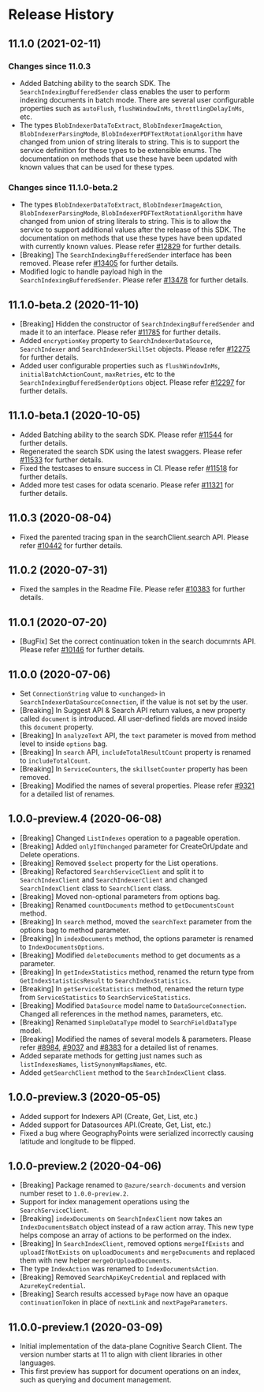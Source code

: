 # Release History

## 11.1.0 (2021-02-11)

### Changes since 11.0.3

- Added Batching ability to the search SDK. The `SearchIndexingBufferedSender` class enables the user to perform indexing documents in batch mode. There are several user configurable properties such as `autoFlush`, `flushWindowInMs`, `throttlingDelayInMs`, etc.
- The types `BlobIndexerDataToExtract`, `BlobIndexerImageAction`, `BlobIndexerParsingMode`, `BlobIndexerPDFTextRotationAlgorithm` have changed from union of string literals to string. This is to support the service definition for these types to be extensible enums. The documentation on methods that use these have been updated with known values that can be used for these types.

### Changes since 11.1.0-beta.2

- The types `BlobIndexerDataToExtract`, `BlobIndexerImageAction`, `BlobIndexerParsingMode`, `BlobIndexerPDFTextRotationAlgorithm` have changed from union of string literals to string. This is to allow the service to support additional values after the release of this SDK. The documentation on methods that use these types have been updated with currently known values. Please refer [#12829](https://github.com/Azure/azure-sdk-for-js/pull/12829) for further details.
- [Breaking] The `SearchIndexingBufferedSender` interface has been removed. Please refer [#13405](https://github.com/Azure/azure-sdk-for-js/pull/13405) for further details.
- Modified logic to handle payload high in the `SearchIndexingBufferedSender`. Please refer [#13478](https://github.com/Azure/azure-sdk-for-js/pull/13478) for further details.

## 11.1.0-beta.2 (2020-11-10)

- [Breaking] Hidden the constructor of `SearchIndexingBufferedSender` and made it to an interface. Please refer [#11785](https://github.com/Azure/azure-sdk-for-js/pull/11785) for further details.
- Added `encryptionKey` property to `SearchIndexerDataSource`, `SearchIndexer` and `SearchIndexerSkillSet` objects. Please refer [#12275](https://github.com/Azure/azure-sdk-for-js/pull/12275) for further details.
- Added user configurable properties such as `flushWindowInMs`, `initialBatchActionCount`, `maxRetries`, etc to the `SearchIndexingBufferedSenderOptions` object. Please refer [#12297](https://github.com/Azure/azure-sdk-for-js/pull/12297) for further details.

## 11.1.0-beta.1 (2020-10-05)

- Added Batching ability to the search SDK. Please refer [#11544](https://github.com/Azure/azure-sdk-for-js/pull/11544) for further details.
- Regenerated the search SDK using the latest swaggers. Please refer [#11533](https://github.com/Azure/azure-sdk-for-js/pull/11533) for further details.
- Fixed the testcases to ensure success in CI. Please refer [#11518](https://github.com/Azure/azure-sdk-for-js/pull/11518) for further details.
- Added more test cases for odata scenario. Please refer [#11321](https://github.com/Azure/azure-sdk-for-js/pull/11321) for further details.

## 11.0.3 (2020-08-04)

- Fixed the parented tracing span in the searchClient.search API. Please refer [#10442](https://github.com/Azure/azure-sdk-for-js/issues/10442) for further details.

## 11.0.2 (2020-07-31)

- Fixed the samples in the Readme File. Please refer [#10383](https://github.com/Azure/azure-sdk-for-js/pull/10383) for further details.

## 11.0.1 (2020-07-20)

- [BugFix] Set the correct continuation token in the search documrnts API. Please refer [#10146](https://github.com/Azure/azure-sdk-for-js/pull/10146) for further details.

## 11.0.0 (2020-07-06)

- Set `ConnectionString` value to `<unchanged>` in `SearchIndexerDataSourceConnection`, if the value is not set by the user.
- [Breaking] In Suggest API & Search API return values, a new property called `document` is introduced. All user-defined fields are moved inside this `document` property.
- [Breaking] In `analyzeText` API, the `text` parameter is moved from method level to inside `options` bag.
- [Breaking] In `search` API, `includeTotalResultCount` property is renamed to `includeTotalCount`.
- [Breaking] In `ServiceCounters`, the `skillsetCounter` property has been removed.
- [Breaking] Modified the names of several properties. Please refer [#9321](https://github.com/Azure/azure-sdk-for-js/issues/9321) for a detailed list of renames.

## 1.0.0-preview.4 (2020-06-08)

- [Breaking] Changed `ListIndexes` operation to a pageable operation.
- [Breaking] Added `onlyIfUnchanged` parameter for CreateOrUpdate and Delete operations.
- [Breaking] Removed `$select` property for the List operations.
- [Breaking] Refactored `SearchServiceClient` and split it to `SearchIndexClient` and `SearchIndexerClient` and changed `SearchIndexClient` class to `SearchClient` class.
- [Breaking] Moved non-optional parameters from options bag.
- [Breaking] Renamed `countDocuments` method to `getDocumentsCount` method.
- [Breaking] In `search` method, moved the `searchText` parameter from the options bag to method parameter.
- [Breaking] In `indexDocuments` method, the options parameter is renamed to `IndexDocumentsOptions`.
- [Breaking] Modified `deleteDocuments` method to get documents as a parameter.
- [Breaking] In `getIndexStatistics` method, renamed the return type from `GetIndexStatisticsResult` to `SearchIndexStatistics`.
- [Breaking] In `getServiceStatistics` method, renamed the return type from `ServiceStatistics` to `SearchServiceStatistics`.
- [Breaking] Modified `DataSource` model name to `DataSourceConnection`. Changed all references in the method names, parameters, etc.
- [Breaking] Renamed `SimpleDataType` model to `SearchFieldDataType` model.
- [Breaking] Modified the names of several models & parameters. Please refer [#8984](https://github.com/Azure/azure-sdk-for-js/issues/8984), [#9037](https://github.com/Azure/azure-sdk-for-js/issues/9037) and [#8383](https://github.com/Azure/azure-sdk-for-js/issues/8383) for a detailed list of renames.
- Added separate methods for getting just names such as `listIndexesNames`, `listSynonymMapsNames`, etc.
- Added `getSearchClient` method to the `SearchIndexClient` class.

## 1.0.0-preview.3 (2020-05-05)

- Added support for Indexers API (Create, Get, List, etc.)
- Added support for Datasources API.(Create, Get, List, etc.)
- Fixed a bug where GeographyPoints were serialized incorrectly causing latitude and longitude to be flipped.

## 1.0.0-preview.2 (2020-04-06)

- [Breaking] Package renamed to `@azure/search-documents` and version number reset to `1.0.0-preview.2`.
- Support for index management operations using the `SearchServiceClient`.
- [Breaking] `indexDocuments` on `SearchIndexClient` now takes an `IndexDocumentsBatch` object instead of a raw action array. This new type helps compose an array of actions to be performed on the index.
- [Breaking] In `SearchIndexClient`, removed options `mergeIfExists` and `uploadIfNotExists` on `uploadDocuments` and `mergeDocuments` and replaced them with new helper `mergeOrUploadDocuments`.
- The type `IndexAction` was renamed to `IndexDocumentsAction`.
- [Breaking] Removed `SearchApiKeyCredential` and replaced with `AzureKeyCredential`.
- [Breaking] Search results accessed `byPage` now have an opaque `continuationToken` in place of `nextLink` and `nextPageParameters`.

## 11.0.0-preview.1 (2020-03-09)

- Initial implementation of the data-plane Cognitive Search Client. The version number starts at 11 to align with client libraries in other languages.
- This first preview has support for document operations on an index, such as querying and document management.
